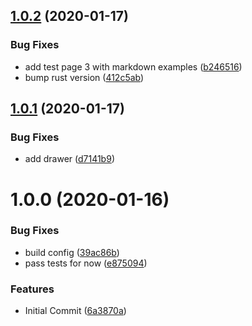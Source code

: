 ## [1.0.2](https://github.com/etclabscore/pristine-typescript-gatsby-react-material-ui/compare/1.0.1...1.0.2) (2020-01-17)


### Bug Fixes

* add test page 3 with markdown examples ([b246516](https://github.com/etclabscore/pristine-typescript-gatsby-react-material-ui/commit/b24651690c7e055479e443eb13ed51b78f0a6129))
* bump rust version ([412c5ab](https://github.com/etclabscore/pristine-typescript-gatsby-react-material-ui/commit/412c5ab50083c764f9e482ee36c2ccae9ee3751b))

## [1.0.1](https://github.com/etclabscore/pristine-typescript-gatsby-react-material-ui/compare/1.0.0...1.0.1) (2020-01-17)


### Bug Fixes

* add drawer ([d7141b9](https://github.com/etclabscore/pristine-typescript-gatsby-react-material-ui/commit/d7141b9fd115e00cba12139feac3ab750ad816bd))

# 1.0.0 (2020-01-16)


### Bug Fixes

* build config ([39ac86b](https://github.com/etclabscore/pristine-typescript-gatsby-react-material-ui/commit/39ac86bcfc5475f7bb4e15b60b6d1ddf617b37a3))
* pass tests for now ([e875094](https://github.com/etclabscore/pristine-typescript-gatsby-react-material-ui/commit/e875094e14996d5b4f6822aea2884199f2926cb7))


### Features

* Initial Commit ([6a3870a](https://github.com/etclabscore/pristine-typescript-gatsby-react-material-ui/commit/6a3870aa91a9df11a3970e578b689975f4e41447))
